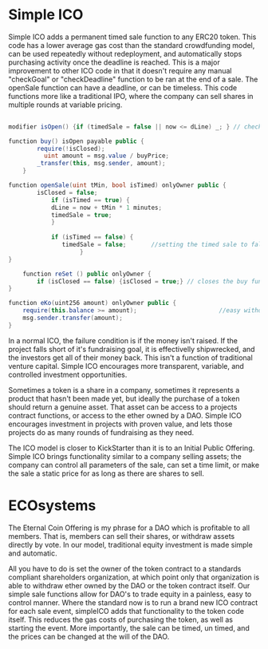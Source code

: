 # Simple ICO
Simple ICO adds a permanent timed sale function to any ERC20 token. This code has a lower average gas cost than the standard crowdfunding model, can be used repeatedly without redeployment, and automatically stops purchasing activity once the deadline is reached. This is a major improvement to other ICO code in that it doesn't require any manual "checkGoal" or "checkDeadline" function to be ran at the end of a sale. The openSale function can have a deadline, or can be timeless. This code functions more like a traditional IPO, where the company can sell shares in multiple rounds at variable pricing.

```C#
    
modifier isOpen() {if (timedSale = false || now <= dLine) _; } // checks deadline if timed sale is true

function buy() isOpen payable public {
        require(!isClosed);
	      uint amount = msg.value / buyPrice;             
        _transfer(this, msg.sender, amount);              
    }

function openSale(uint tMin, bool isTimed) onlyOwner public {
		isClosed = false;
		    if (isTimed == true) {
		    dLine = now + tMin * 1 minutes;
		    timedSale = true;
			}
		
		    if (isTimed == false) {
			   timedSale = false;       //setting the timed sale to false, opens the buy function
					}
}

	function reSet () public onlyOwner {
		if (isClosed == false) {isClosed = true;} // closes the buy function for untimed sale events
}

function eKo(uint256 amount) onlyOwner public {             
    require(this.balance >= amount);                       //easy withdraw function gives immediate access to funds raised
    msg.sender.transfer(amount);
}
```
In a normal ICO, the failure condition is if the money isn't raised. If the project falls short of it's fundraising goal, it is effectivelly shipwrecked, and the investors get all of their money back. This isn't a function of traditional venture capital. Simple ICO encourages more transparent, variable, and controlled investment opportunities.

Sometimes a token is a share in a company, sometimes it represents a product that hasn't been made yet, but ideally the purchase of a token should return a genuine asset. That asset can be access to a projects contract functions, or access to the ether owned by a DAO. Simple ICO encourages investment in projects with proven value, and lets those projects do as many rounds of fundraising as they need. 

The ICO model is closer to KickStarter than it is to an Initial Public Offering. Simple ICO brings functionality similar to a company selling assets; the company can control all parameters of the sale, can set a time limit, or make the sale a static price for as long as there are shares to sell.

# ECOsystems
The Eternal Coin Offering is my phrase for a DAO which is profitable to all members. That is, members can sell their shares, or withdraw assets directly by vote. In our model, traditional equity investment is made simple and automatic. 

All you have to do is set the owner of the token contract to a standards compliant shareholders organization, at which point only that organization is able to withdraw ether owned by the DAO or the token contract itself. Our simple sale functions allow for DAO's to trade equity in a painless, easy to control manner. Where the standard now is to run a brand new ICO contract for each sale event, simpleICO adds that functionality to the token code itself. This reduces the gas costs of purchasing the token, as well as starting the event. More importantly, the sale can be timed, un timed, and the prices can be changed at the will of the DAO.
